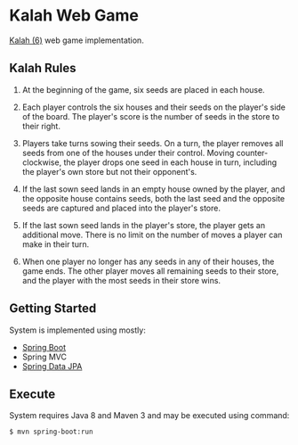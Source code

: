 # Kalah Web Game

[Kalah (6)](https://en.wikipedia.org/wiki/Kalah) web game implementation.

## Kalah Rules

1. At the beginning of the game, six seeds are placed in each house.

2. Each player controls the six houses and their seeds on the player's side of the board. The player's score is the number of seeds in the store to their right.

3. Players take turns sowing their seeds. On a turn, the player removes all seeds from one of the houses under their control. Moving counter-clockwise, the player drops one seed in each house in turn, including the player's own store but not their opponent's.

4. If the last sown seed lands in an empty house owned by the player, and the opposite house contains seeds, both the last seed and the opposite seeds are captured and placed into the player's store.

5. If the last sown seed lands in the player's store, the player gets an additional move. There is no limit on the number of moves a player can make in their turn.

6. When one player no longer has any seeds in any of their houses, the game ends. The other player moves all remaining seeds to their store, and the player with the most seeds in their store wins.

## Getting Started

System is implemented using mostly:

- [Spring Boot](https://projects.spring.io/spring-boot/)
- Spring MVC
- [Spring Data JPA](http://projects.spring.io/spring-data-jpa/)

## Execute

System requires Java 8 and Maven 3 and may be executed using command:

    $ mvn spring-boot:run
